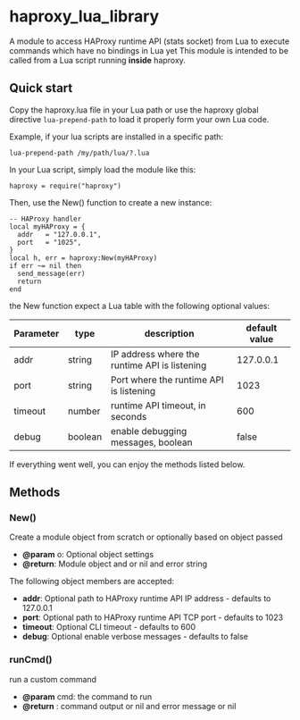 # haproxy_lua_library

A module to access HAProxy runtime API (stats socket) from Lua to execute commands which have no bindings in Lua yet
This module is intended to be called from a Lua script running **inside** haproxy.

## Quick start
Copy the haproxy.lua file in your Lua path or use the haproxy global directive `lua-prepend-path` to load it properly form your own Lua code.

Example, if your lua scripts are installed in a specific path:

    lua-prepend-path /my/path/lua/?.lua

In your Lua script, simply load the module like this:

    haproxy = require("haproxy")

Then, use the New() function to create a new instance:

    -- HAProxy handler
    local myHAProxy = {
      addr   = "127.0.0.1",
      port   = "1025",
    }
    local h, err = haproxy:New(myHAProxy)
    if err ~= nil then
      send_message(err)
      return
    end

the New function expect a Lua table with the following optional values:

| Parameter | type    |  description                                  | default value |
|-----------|---------|-----------------------------------------------|---------------|
| addr      | string  | IP address where the runtime API is listening | 127.0.0.1     |
| port      | string  | Port where the runtime API is listening       | 1023          |
| timeout   | number  | runtime API timeout, in seconds               | 600           |
| debug     | boolean | enable debugging messages, boolean            | false         |

If everything went well, you can enjoy the methods listed below.

## Methods

### New()

Create a module object from scratch or optionally based on object passed

* **@param** o: Optional object settings
* **@return**: Module object and or nil and error string

The following object members are accepted:
* **addr**: Optional path to HAProxy runtime API IP address - defaults to 127.0.0.1
* **port**: Optional path to HAProxy runtime API TCP port - defaults to 1023
* **timeout**: Optional CLI timeout - defaults to 600
* **debug**: Optional enable verbose messages - defaults to false

### runCmd()

run a custom command

* **@param**  cmd: the command to run
* **@return** : command output or nil and error message or nil
